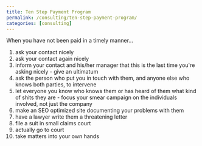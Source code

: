 ```yaml
---
title: Ten Step Payment Program
permalink: /consulting/ten-step-payment-program/
categories: [consulting]
---
```


When you have not been paid in a timely manner...

1. ask your contact nicely
1. ask your contact again nicely
1. inform your contact and his/her manager that this is the last time you're asking nicely - give an ultimatum
1. ask the person who put you in touch with them, and anyone else who knows both parties, to intervene
1. let everyone you know who knows them or has heard of them what kind of shits they are - focus your smear campaign on the individuals involved, not just the company
1. make an SEO optimized site documenting your problems with them
1. have a lawyer write them a threatening letter
1. file a suit in small claims court
1. actually go to court
1. take matters into your own hands
